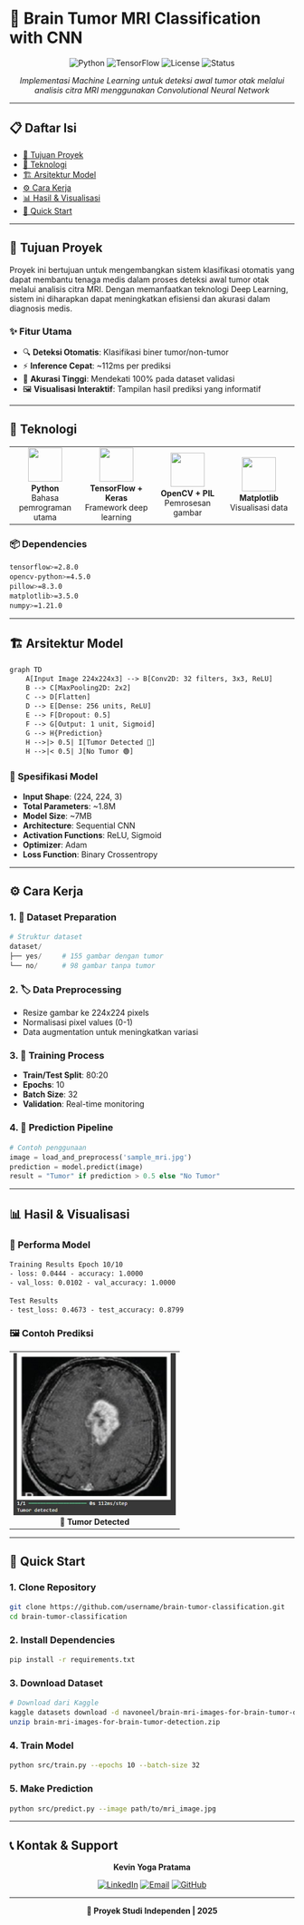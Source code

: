 # 🧠 Brain Tumor MRI Classification with CNN

<div align="center">

![Python](https://img.shields.io/badge/Python-3.8+-blue.svg)
![TensorFlow](https://img.shields.io/badge/TensorFlow-2.x-orange.svg)
![License](https://img.shields.io/badge/License-MIT-green.svg)
![Status](https://img.shields.io/badge/Status-Active-brightgreen.svg)

*Implementasi Machine Learning untuk deteksi awal tumor otak melalui analisis citra MRI menggunakan Convolutional Neural Network*

</div>

---


## 📋 Daftar Isi

- [🎯 Tujuan Proyek](#-tujuan-proyek)
- [🚀 Teknologi](#-teknologi)
- [🏗️ Arsitektur Model](#️-arsitektur-model)
- [⚙️ Cara Kerja](#️-cara-kerja)
- [📊 Hasil & Visualisasi](#-hasil--visualisasi)
- [🚀 Quick Start](#-quick-start)

  
---

## 🎯 Tujuan Proyek

Proyek ini bertujuan untuk mengembangkan sistem klasifikasi otomatis yang dapat membantu tenaga medis dalam proses deteksi awal tumor otak melalui analisis citra MRI. Dengan memanfaatkan teknologi Deep Learning, sistem ini diharapkan dapat meningkatkan efisiensi dan akurasi dalam diagnosis medis.

### ✨ Fitur Utama
- 🔍 **Deteksi Otomatis**: Klasifikasi biner tumor/non-tumor
- ⚡ **Inference Cepat**: ~112ms per prediksi
- 🎯 **Akurasi Tinggi**: Mendekati 100% pada dataset validasi
- 🖼️ **Visualisasi Interaktif**: Tampilan hasil prediksi yang informatif


---

## 🚀 Teknologi
<div align="center">
<table>
<tr>
<td align="center" width="25%">
<img src="https://www.python.org/static/community_logos/python-logo.png" width="60" height="60"/>
<br><strong>Python</strong>
<br>Bahasa pemrograman utama
</td>
<td align="center" width="25%">
<img src="https://www.tensorflow.org/images/tf_logo_social.png" width="60" height="60"/>
<br><strong>TensorFlow + Keras</strong>
<br>Framework deep learning
</td>
<td align="center" width="25%">
<img src="https://opencv.org/wp-content/uploads/2020/07/OpenCV_logo_black_.png" width="60" height="60"/>
<br><strong>OpenCV + PIL</strong>
<br>Pemrosesan gambar
</td>
<td align="center" width="25%">
<img src="https://matplotlib.org/_static/images/logo2.svg" width="60" height="60"/>
<br><strong>Matplotlib</strong>
<br>Visualisasi data
</td>
</tr>
</table>
</div>

### 📦 Dependencies
```bash
tensorflow>=2.8.0
opencv-python>=4.5.0
pillow>=8.3.0
matplotlib>=3.5.0
numpy>=1.21.0
```


---

## 🏗️ Arsitektur Model

```mermaid
graph TD
    A[Input Image 224x224x3] --> B[Conv2D: 32 filters, 3x3, ReLU]
    B --> C[MaxPooling2D: 2x2]
    C --> D[Flatten]
    D --> E[Dense: 256 units, ReLU]
    E --> F[Dropout: 0.5]
    F --> G[Output: 1 unit, Sigmoid]
    G --> H{Prediction}
    H -->|> 0.5| I[Tumor Detected 🔴]
    H -->|< 0.5| J[No Tumor 🟢]
```

### 🔧 Spesifikasi Model
- **Input Shape**: (224, 224, 3)
- **Total Parameters**: ~1.8M
- **Model Size**: ~7MB
- **Architecture**: Sequential CNN
- **Activation Functions**: ReLU, Sigmoid
- **Optimizer**: Adam
- **Loss Function**: Binary Crossentropy

---

## ⚙️ Cara Kerja

### 1. 📁 **Dataset Preparation**
```python
# Struktur dataset
dataset/
├── yes/     # 155 gambar dengan tumor
└── no/      # 98 gambar tanpa tumor
```

### 2. 🏷️ **Data Preprocessing**
- Resize gambar ke 224x224 pixels
- Normalisasi pixel values (0-1)
- Data augmentation untuk meningkatkan variasi

### 3. 🎯 **Training Process**
- **Train/Test Split**: 80:20
- **Epochs**: 10
- **Batch Size**: 32
- **Validation**: Real-time monitoring

### 4. 🔮 **Prediction Pipeline**
```python
# Contoh penggunaan
image = load_and_preprocess('sample_mri.jpg')
prediction = model.predict(image)
result = "Tumor" if prediction > 0.5 else "No Tumor"
```

---

## 📊 Hasil & Visualisasi

### 🎯 Performa Model

```
Training Results Epoch 10/10
- loss: 0.0444 - accuracy: 1.0000
- val_loss: 0.0102 - val_accuracy: 1.0000

Test Results
- test_loss: 0.4673 - test_accuracy: 0.8799
```

### 🖼️ Contoh Prediksi

<table>
<tr>
<td align="center">
<img src="https://raw.githubusercontent.com/kevinyogap/Brain_Tumor_Classification/refs/heads/main/result/Screenshot_17-6-2025_51449_colab.research.google.com.jpeg"/>
<br><strong>🔴 Tumor Detected</strong>
</td>
</tr>
</table>

---

## 🚀 Quick Start

### 1. **Clone Repository**
```bash
git clone https://github.com/username/brain-tumor-classification.git
cd brain-tumor-classification
```

### 2. **Install Dependencies**
```bash
pip install -r requirements.txt
```

### 3. **Download Dataset**
```bash
# Download dari Kaggle
kaggle datasets download -d navoneel/brain-mri-images-for-brain-tumor-detection
unzip brain-mri-images-for-brain-tumor-detection.zip
```

### 4. **Train Model**
```bash
python src/train.py --epochs 10 --batch-size 32
```

### 5. **Make Prediction**
```bash
python src/predict.py --image path/to/mri_image.jpg
```

---


## 📞 Kontak & Support

<div align="center">

**Kevin Yoga Pratama**

[![LinkedIn](https://img.shields.io/badge/LinkedIn-blue?style=for-the-badge&logo=linkedin)](https://linkedin.com/in/kevinyogapratama)
[![Email](https://img.shields.io/badge/Email-red?style=for-the-badge&logo=gmail)](mailto:kevinyogapratama.str.bns@example.com)
[![GitHub](https://img.shields.io/badge/GitHub-black?style=for-the-badge&logo=github)](https://github.com/kevinyogap)


</div>


---


<div align="center">

**🚀 Proyek Studi Independen | 2025**


</div>
